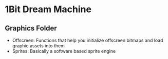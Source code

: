# 1Bit Dream Machine

## Graphics Folder 

* Offscreen: Functions that help you initialize offscreen bitmaps and load graphic assets into them
* Sprites: Basically a software based sprite engine
